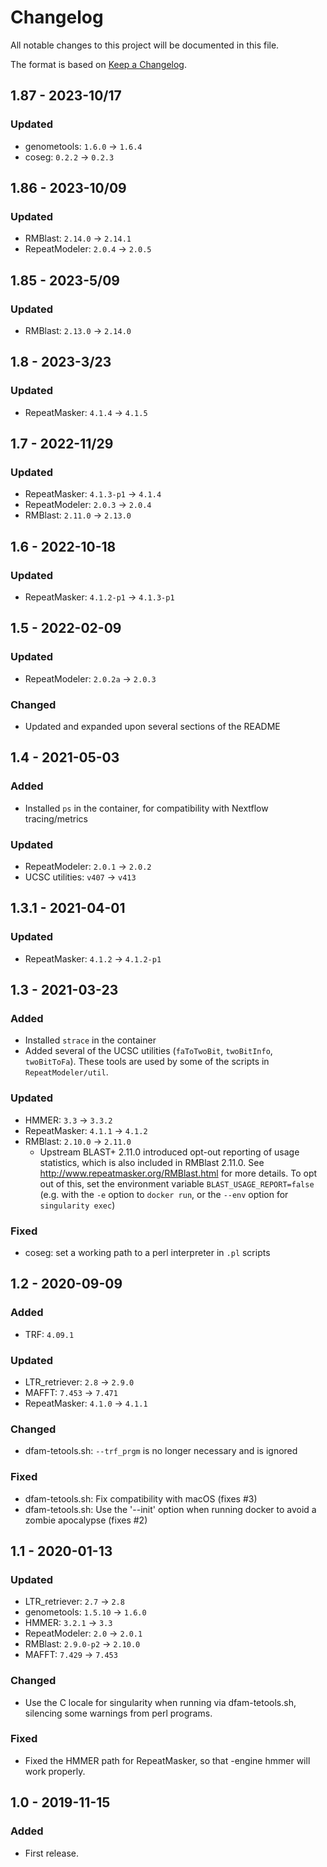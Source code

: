 # Changelog
All notable changes to this project will be documented in this file.

The format is based on [Keep a Changelog](https://keepachangelog.com/en/1.0.0/).

## 1.87 - 2023-10/17
### Updated
- genometools: `1.6.0` -> `1.6.4`
- coseg: `0.2.2` -> `0.2.3`

## 1.86 - 2023-10/09
### Updated
- RMBlast: `2.14.0` -> `2.14.1`
- RepeatModeler: `2.0.4` -> `2.0.5`

## 1.85 - 2023-5/09
### Updated
- RMBlast:  `2.13.0` -> `2.14.0`

## 1.8 - 2023-3/23
### Updated
- RepeatMasker:  `4.1.4` -> `4.1.5`

## 1.7 - 2022-11/29
### Updated
- RepeatMasker:  `4.1.3-p1` -> `4.1.4`
- RepeatModeler: `2.0.3` -> `2.0.4`
- RMBlast:       `2.11.0` -> `2.13.0`

## 1.6 - 2022-10-18
### Updated
- RepeatMasker: `4.1.2-p1` -> `4.1.3-p1`

## 1.5 - 2022-02-09
### Updated
- RepeatModeler: `2.0.2a` -> `2.0.3`
### Changed
- Updated and expanded upon several sections of the README

## 1.4 - 2021-05-03
### Added
- Installed `ps` in the container, for compatibility with Nextflow tracing/metrics
### Updated
- RepeatModeler: `2.0.1` -> `2.0.2`
- UCSC utilities: `v407` -> `v413`

## 1.3.1 - 2021-04-01
### Updated
- RepeatMasker: `4.1.2` -> `4.1.2-p1`

## 1.3 - 2021-03-23
### Added
- Installed `strace` in the container
- Added several of the UCSC utilities (`faToTwoBit`, `twoBitInfo`, `twoBitToFa`).
  These tools are used by some of the scripts in `RepeatModeler/util`.
### Updated
- HMMER: `3.3` -> `3.3.2`
- RepeatMasker: `4.1.1` -> `4.1.2`
- RMBlast: `2.10.0` -> `2.11.0`
    * Upstream BLAST+ 2.11.0 introduced opt-out reporting of usage statistics,
      which is also included in RMBlast 2.11.0. See
      <http://www.repeatmasker.org/RMBlast.html> for more details. To opt out
      of this, set the environment variable `BLAST_USAGE_REPORT=false` (e.g.
      with the `-e` option to `docker run`, or the `--env` option for
      `singularity exec`)
### Fixed
- coseg: set a working path to a perl interpreter in `.pl` scripts

## 1.2 - 2020-09-09
### Added
- TRF: `4.09.1`
### Updated
- LTR_retriever: `2.8` -> `2.9.0`
- MAFFT: `7.453` -> `7.471`
- RepeatMasker: `4.1.0` -> `4.1.1`
### Changed
- dfam-tetools.sh: `--trf_prgm` is no longer necessary and is ignored
### Fixed
- dfam-tetools.sh: Fix compatibility with macOS (fixes #3)
- dfam-tetools.sh: Use the '--init' option when running docker to avoid a zombie apocalypse (fixes #2)

## 1.1 - 2020-01-13
### Updated
- LTR_retriever: `2.7` -> `2.8`
- genometools: `1.5.10` -> `1.6.0`
- HMMER: `3.2.1` -> `3.3`
- RepeatModeler: `2.0` -> `2.0.1`
- RMBlast: `2.9.0-p2` -> `2.10.0`
- MAFFT: `7.429` -> `7.453`

### Changed
- Use the C locale for singularity when running via dfam-tetools.sh,
  silencing some warnings from perl programs.

### Fixed
- Fixed the HMMER path for RepeatMasker, so that -engine hmmer will work properly.

## 1.0 - 2019-11-15
### Added
- First release.
